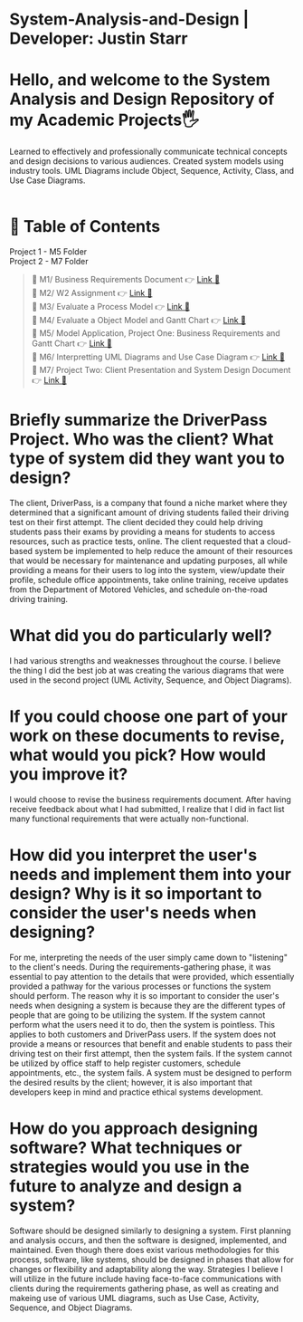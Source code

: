 # System-Analysis-and-Design | Developer: Justin Starr

# Hello, and welcome to the System Analysis and Design Repository of my Academic Projects🖐️

Learned to effectively and professionally communicate technical concepts and design decisions to various audiences. Created system models using industry tools. UML Diagrams include Object, Sequence, Activity, Class, and Use Case Diagrams. <br><br>

# 📖 Table of Contents

Project 1 - M5 Folder <br>
Project 2 - M7 Folder

> 📌 M1/ Business Requirements Document 👉 [Link 🔗](https://www.github.com/JustinStarrSNHU/System-Analysis-and-Design/tree/main/M1)<br>
📌 M2/ W2 Assignment 👉 [Link 🔗](https://www.github.com/JustinStarrSNHU/System-Analysis-and-Design/tree/main/M2)<br>
📌 M3/ Evaluate a Process Model 👉 [Link 🔗](https://www.github.com/JustinStarrSNHU/System-Analysis-and-Design/tree/main/M3)<br>
📌 M4/ Evaluate a Object Model and Gantt Chart 👉 [Link 🔗](https://www.github.com/JustinStarrSNHU/System-Analysis-and-Design/tree/main/M4)<br>
📌 M5/ Model Application, Project One: Business Requirements and Gantt Chart 👉 [Link 🔗](https://www.github.com/JustinStarrSNHU/System-Analysis-and-Design/tree/main/M5)<br>
📌 M6/ Interpretting UML Diagrams and Use Case Diagram 👉 [Link 🔗](https://www.github.com/JustinStarrSNHU/System-Analysis-and-Design/tree/main/M6)<br>
📌 M7/ Project Two: Client Presentation and System Design Document 👉 [Link 🔗](https://www.github.com/JustinStarrSNHU/System-Analysis-and-Design/tree/main/M7)<br>

# Briefly summarize the DriverPass Project. Who was the client? What type of system did they want you to design?

The client, DriverPass, is a company that found a niche market where they determined that a significant amount of driving students failed their driving test on their first attempt. The client decided they could help driving students pass their exams by providing a means for students to access resources, such as practice tests, online. The client requested that a cloud-based system be implemented to help reduce the amount of their resources that would be necessary for maintenance and updating purposes, all while providing a means for their users to log into the system, view/update their profile, schedule office appointments, take online training, receive updates from the Department of Motored Vehicles, and schedule on-the-road driving training. 

# What did you do particularly well?

I had various strengths and weaknesses throughout the course. I believe the thing I did the best job at was creating the various diagrams that were used in the second project (UML Activity, Sequence, and Object Diagrams).

# If you could choose one part of your work on these documents to revise, what would you pick? How would you improve it?

I would choose to revise the business requirements document. After having receive feedback about what I had submitted, I realize that I did in fact list many functional requirements that were actually non-functional. 

# How did you interpret the user's needs and implement them into your design? Why is it so important to consider the user's needs when designing?

For me, interpreting the needs of the user simply came down to "listening" to the client's needs. During the requirements-gathering phase, it was essential to pay attention to the details that were provided, which essentially provided a pathway for the various processes or functions the system should perform. The reason why it is so important to consider the user's needs when designing a system is because they are the different types of people that are going to be utilizing the system. If the system cannot perform what the users need it to do, then the system is pointless. This applies to both customers and DriverPass users. If the system does not provide a means or resources that benefit and enable students to pass their driving test on their first attempt, then the system fails. If the system cannot be utilized by office staff to help register customers, schedule appointments, etc., the system fails. A system must be designed to perform the desired results by the client; however, it is also important that developers keep in mind and practice ethical systems development.

# How do you approach designing software? What techniques or strategies would you use in the future to analyze and design a system?

Software should be designed similarly to designing a system. First planning and analysis occurs, and then the software is designed, implemented, and maintained. Even though there does exist various methodologies for this process, software, like systems, should be designed in phases that allow for changes or flexibility and adaptability along the way. Strategies I believe I will utilize in the future include having face-to-face communications with clients during the requirements gathering phase, as well as creating and makeing use of various UML diagrams, such as Use Case, Activity, Sequence, and Object Diagrams. 
